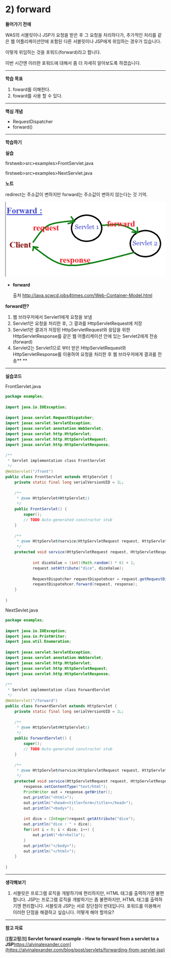 # 2) forward

**들어가기 전에**

WAS의 서블릿이나 JSP가 요청을 받은 후 그 요청을 처리하다가, 추가적인 처리를 같은 웹 어플리케이션안에 포함된 다른 서블릿이나 JSP에게 위임하는 경우가 있습니다.

이렇게 위임하는 것을 포워드(forward)라고 합니다.

이번 시간엔 이러한 포워드에 대해서 좀 더 자세히 알아보도록 하겠습니다.





------

**학습 목표**

1. foward를 이해한다. 
2. foward를 사용 할 수 있다. 





------

**핵심 개념**

- RequestDispatcher
- forward()





------

**학습하기**

**실습**

firstweb>src>examples>FrontServlet.java

firstweb>src>examples>NextServlet.java



**노트**

redirect는 주소값이 변하지만 forward는 주소값이 변하지 않는다는 것 기억.



![2_1](https://github.com/namdh9011/web-boostcourse/blob/master/theory/2_DB_%EC%97%B0%EA%B2%B0_%EC%9B%B9_%EC%95%B1/4_redirect_forward_BE/image/2_1.png)

- **forward**

  출처 http://java.scwcd.jobs4times.com/Web-Container-Model.html

**forward란?**

1. 웹 브라우저에서 Servlet1에게 요청을 보냄
2. Servlet1은 요청을 처리한 후, 그 결과를 HttpServletRequest에 저장
3. Servlet1은 결과가 저장된 HttpServletRequest와 응답을 위한 HttpServletResponse를 같은 웹 어플리케이션 안에 있는 Servlet2에게 전송(forward)
4. Servlet2는 Servlet1으로 부터 받은 HttpServletRequest와 HttpServletResponse를 이용하여 요청을 처리한 후 웹 브라우저에게 결과를 전송**
   **





------

**실습코드**

FrontServlet.java

```java
package examples;

import java.io.IOException;

import javax.servlet.RequestDispatcher;
import javax.servlet.ServletException;
import javax.servlet.annotation.WebServlet;
import javax.servlet.http.HttpServlet;
import javax.servlet.http.HttpServletRequest;
import javax.servlet.http.HttpServletResponse;

/**
 * Servlet implementation class FrontServlet
 */
@WebServlet("/front")
public class FrontServlet extends HttpServlet {
    private static final long serialVersionUID = 1L;
       
    /**
     * @see HttpServlet#HttpServlet()
     */
    public FrontServlet() {
        super();
        // TODO Auto-generated constructor stub
    }

    /**
     * @see HttpServlet#service(HttpServletRequest request, HttpServletResponse response)
     */
    protected void service(HttpServletRequest request, HttpServletResponse response) throws ServletException, IOException {
            
            int diceValue = (int)(Math.random() * 6) + 1; 
            request.setAttribute("dice", diceValue);
            
            RequestDispatcher requestDispatehcer = request.getRequestDispatcher("/next");
            requestDispatehcer.forward(request, response);
    }

}
```


NextSevlet.java

```java
package examples;

import java.io.IOException;
import java.io.PrintWriter;
import java.util.Enumeration;

import javax.servlet.ServletException;
import javax.servlet.annotation.WebServlet;
import javax.servlet.http.HttpServlet;
import javax.servlet.http.HttpServletRequest;
import javax.servlet.http.HttpServletResponse;

/**
 * Servlet implementation class ForwardServlet
 */
@WebServlet("/forward")
public class ForwardServlet extends HttpServlet {
    private static final long serialVersionUID = 1L;
       
    /**
     * @see HttpServlet#HttpServlet()
     */
    public ForwardServlet() {
        super();
        // TODO Auto-generated constructor stub
    }

    /**
     * @see HttpServlet#service(HttpServletRequest request, HttpServletResponse response)
     */
    protected void service(HttpServletRequest request, HttpServletResponse response) throws ServletException, IOException {
        response.setContentType("text/html");
        PrintWriter out = response.getWriter();
        out.println("<html>");
        out.println("<head><title>form</title></head>");
        out.println("<body>");

        int dice = (Integer)request.getAttribute("dice");
        out.println("dice : " + dice);
        for(int i = 0; i < dice; i++) {
            out.print("<br>hello");
        }
        out.println("</body>");
        out.println("</html>");
    }

}
```





------

**생각해보기**

1. 서블릿은 프로그램 로직을 개발하기에 편리하지만, HTML 태그를 출력하기엔 불편합니다. JSP는 프로그램 로직을 개발하기는 좀 불편하지만, HTML 태그를 출력하기엔 편리합니다. 서블릿과 JSP는 서로 장단점이 반대입니다. 포워드를 이용해서 이러한 단점을 해결하고 싶습니다. 어떻게 해야 할까요?





------

**참고 자료**

[**[참고링크\] Servlet forward example - How to forward from a servlet to a JSP**https://alvinalexander.com](https://alvinalexander.com/blog/post/servlets/forwarding-from-servlet-jsp)